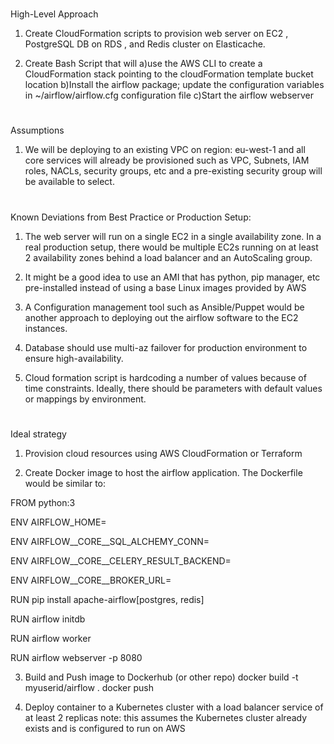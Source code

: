 #
High-Level Approach
1) Create CloudFormation scripts to provision web server on EC2 , PostgreSQL DB on RDS , and Redis cluster on Elasticache.

2) Create Bash Script that will 
	a)use the AWS CLI to create a CloudFormation stack pointing to the cloudFormation template bucket location
	b)Install the airflow package; update the configuration variables in ~/airflow/airflow.cfg configuration file 
	c)Start the airflow webserver

#
Assumptions
1) We will be deploying to an existing VPC on region: eu-west-1 and all core services will already be provisioned such as VPC, Subnets, IAM roles, NACLs, security groups, etc and a pre-existing security group will be available to select.

#
Known Deviations from Best Practice or Production Setup:
1) The web server will run on a single EC2 in a single availability zone.  In a real production setup, there would be multiple EC2s running on at least 2 availability zones behind a load balancer and an AutoScaling group.

2) It might be a good idea to use an AMI that has python, pip manager, etc pre-installed instead of using a base Linux images provided by AWS

3) A Configuration management tool such as Ansible/Puppet would be another approach to deploying out the airflow software to the EC2 instances.

4) Database should use multi-az failover for production environment to ensure high-availability.

5) Cloud formation script is hardcoding a number of values because of time constraints.  Ideally, there should be parameters with default values or mappings by environment.

#
Ideal strategy
1) Provision cloud resources using AWS CloudFormation or Terraform

2) Create Docker image to host the airflow application.  The Dockerfile would be similar to:

FROM python:3

ENV AIRFLOW_HOME=<arg>

ENV AIRFLOW__CORE__SQL_ALCHEMY_CONN=<arg>

ENV AIRFLOW__CORE__CELERY_RESULT_BACKEND=<arg>

ENV AIRFLOW__CORE__BROKER_URL=<arg>

RUN pip install apache-airflow[postgres, redis]

RUN airflow initdb

RUN airflow worker

RUN airflow webserver -p 8080


3) Build and Push image to Dockerhub (or other repo)
docker build -t myuserid/airflow .
docker push

4) Deploy container to a Kubernetes cluster with a load balancer service of at least 2 replicas
note: this assumes the Kubernetes cluster already exists and is configured to run on AWS
